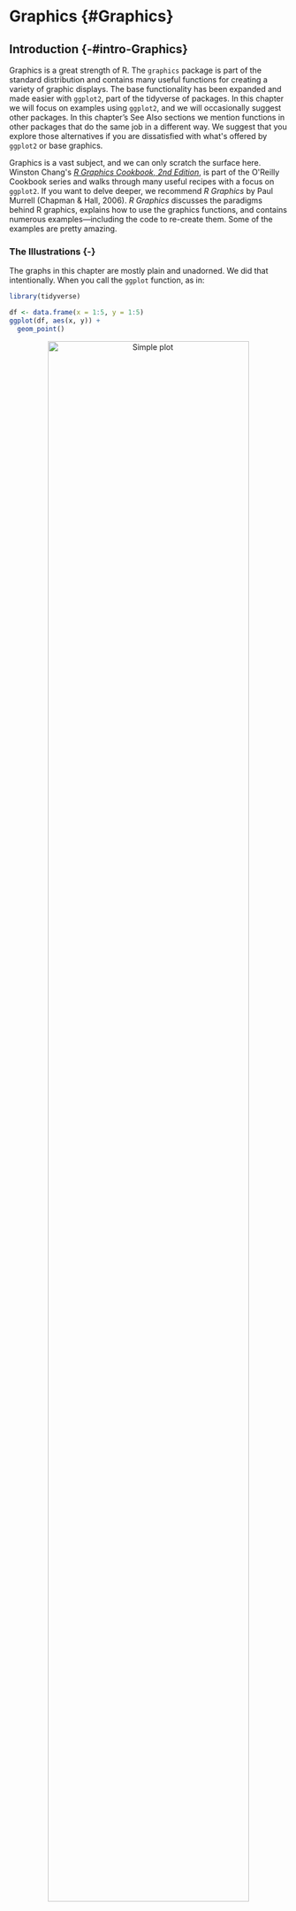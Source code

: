 
# Graphics {#Graphics}

Introduction {-#intro-Graphics}
------------

Graphics is a great strength of R. The `graphics` package is part of the 
standard distribution and contains many useful functions for creating a
variety of graphic displays. The base functionality has been expanded and made easier with `ggplot2`, part of the tidyverse of packages. In this chapter we will focus on examples using `ggplot2`, and we will occasionally suggest other packages. In this chapter’s See Also sections we mention functions in other packages that do the same job in a different way. We suggest that you explore those alternatives if you
are dissatisfied with what's offered by `ggplot2` or base graphics.

Graphics is a vast subject, and we can only scratch the surface here.
Winston Chang's [*R Graphics Cookbook, 2nd Edition*](http://shop.oreilly.com/product/0636920063704.do), is part of the O'Reilly Cookbook series
and walks through many useful recipes with a focus on `ggplot2`.
If you want to delve deeper, we recommend *R Graphics* by Paul Murrell
(Chapman & Hall, 2006). *R Graphics* discusses the paradigms behind R
graphics, explains how to use the graphics functions, and contains
numerous examples—including the code to re-create them. Some of the
examples are pretty amazing.

### The Illustrations {-}

The graphs in this chapter are mostly plain and unadorned. We did that
intentionally. When you call the `ggplot` function, as in:


```r
library(tidyverse)
```

```r
df <- data.frame(x = 1:5, y = 1:5)
ggplot(df, aes(x, y)) +
  geom_point()
```

<div class="figure" style="text-align: center">
<img src="10_Graphics_files/figure-html/simpleplot-1.png" alt="Simple plot" width="85%" />
<p class="caption">(\#fig:simpleplot)Simple plot</p>
</div>

you get a plain, graphical representation of *x* and *y* as shown in Figure \@ref(fig:simpleplot).
You could adorn the
graph with colors, a title, labels, a legend, text, and so forth, but
then the call to `ggplot` becomes more and more crowded, obscuring the
basic intention. 


```r
ggplot(df, aes(x, y)) +
  geom_point() +
  labs(
    title = "Simple Plot Example",
    subtitle = "with a subtitle",
    x = "x-values",
    y = "y-values"
  ) +
  theme(panel.background = element_rect(fill = "white", colour = "grey50"))
```

<div class="figure" style="text-align: center">
<img src="10_Graphics_files/figure-html/complicatedplot-1.png" alt="Slightly more complicated plot" width="85%" />
<p class="caption">(\#fig:complicatedplot)Slightly more complicated plot</p>
</div>
The resulting plot is shown in Figure \@ref(fig:complicatedplot). We want to keep the recipes clean, so we emphasize the basic plot and then show later (as in Recipe \@ref(recipe-id259), ["Adding a Title and Labels"](#recipe-id259)) how to add adornments.

### Notes on ggplot2 basics {-}

While the package is called `ggplot2`, the primary plotting function in the package is called `ggplot`. It is important to understand the basic pieces of a `ggplot2` graph. In the preceding examples, you can see that we pass data into `ggplot`, then define how the graph is created by stacking together small phrases that describe some aspect of the plot. This stacking together of phrases is part of the "grammar of graphics" ethos (that's where the `gg` comes from).
To learn more, you can read ["A Layered Grammar of Graphics"](http://vita.had.co.nz/papers/layered-grammar.pdf) written by `ggplot2` author Hadley Wickham.
The "grammar of graphics" concept originated with Leland Wilkinson, who articulated the idea of building graphics up from a set of primitives (i.e., verbs and nouns). With `ggplot`, the underlying data need not be fundamentally reshaped for each type of graphical representation. In general, the data stays the same and the user then changes syntax slightly to illustrate the data differently. This is significantly more consistent than base graphics, which often require reshaping the data in order to change the way it is visualized. 

As we talk about `ggplot` graphics, it's worth defining the components of a `ggplot` graph:

`geometric object functions`

:   These are geometric objects that describe the type of graph being created. These start with `geom_` and examples include `geom_line`, `geom_boxplot`, and `geom_point,` along with dozens more. 

`aesthetics`

:   The aesthetics, or aesthetic mappings, communicate to `ggplot` which fields in the source data get mapped to which visual elements in the graphic. This is the `aes` line in a `ggplot` call.

`stats`

:   Stats are statistical transformations that are done before displaying the data. Not all graphs will have stats, but a few common stats are `stat_ecdf` (the empirical cumulative distribution function) and `stat_identity`, which tells `ggplot` to pass the data without doing any stats at all.

`facet functions`

:   Facets are subplots where each small plot represents a subgroup of the data. The faceting functions include `facet_wrap` and `facet_grid`.

`themes`

:   Themes are the visual elements of the plot that are not tied to data. These might include titles, margins, table of contents locations, or font choices. 

`layer`

:   A layer is a combination of data, aesthetics, a geometric object, a stat, and other options to produce a visual layer in the `ggplot` graphic. 

### "Long" Versus "Wide" Data with ggplot {-}

One of the first sources of confusion for new `ggplot` users is that they are inclined to reshape their data to be "wide" before plotting it. "Wide" here means every variable they are plotting is its own column in the underlying data frame. This is an approach that many users develop while using Excel and then bring with them to R. `ggplot` works most easily with "long" data where additional variables are added as rows in the data frame rather than columns. The great side effect of adding more measurements as rows is that any properly constructed `ggplot` graphs will automatically update to reflect the new data without changing the `ggplot` code. If each additional variable were added as a column, then the plotting code would have to be changed to introduce additional variables. This idea of "long" versus "wide" data will become more obvious in the examples in the rest of this chapter. 

### Graphics in Other Packages {-}

R is highly programmable, and many people have extended its graphics
machinery with additional features. Quite often, packages include
specialized functions for plotting their results and objects. The `zoo`
package, for example, implements a time series object. If you create a
`zoo` object `z` and call `plot(z)`, then the `zoo` package does the
plotting; it creates a graphic that is customized for displaying a time
series. `zoo` uses base graphics so the resulting graph will not be a `ggplot` graphic. 

There are even entire packages devoted to extending R with new graphics
paradigms. The `lattice` package is an alternative to base
graphics that predates `ggplot2`. It uses a powerful graphics paradigm that enables you to
create informative graphics more easily. It was implemented by Deepayan Sarkar, who also
wrote *Lattice: Multivariate Data Visualization with R* (Springer, 2008),
which explains the package and how to use it. The lattice package is
also described in [*R in a Nutshell*](http://oreilly.com/catalog/9780596801717) (O’Reilly).

There are two chapters in Hadley Wickham's excellent book *R for Data Science* that deal with graphics. Chapter 7, "Exploratory Data Analysis," focuses on exploring data with `ggplot2`, while Chapter 28, "Graphics for Communication," explores communicating to others with graphics. *R for Data Science* is available in a printed version from O'Reilly or [online](http://r4ds.had.co.nz/graphics-for-communication.html).


Creating a Scatter Plot {#recipe-id171}
-----------------------

### Problem {-#problem-id171}

You have paired observations: (*x*~1~, *y*~1~), (*x*~2~, *y*~2~), ...,
(*x~n~*, *y~n~*). You want to create a scatter plot of the pairs.

### Solution {-#solution-id171}

We can plot the data by calling `ggplot`, passing in the data frame, and invoking a geometric point function:


```r
ggplot(df, aes(x, y)) +
  geom_point()
```

In this example, the data frame is called `df` and the *x* and *y* data are in fields named `x` and `y`, which we pass to the aesthetic in the call `aes(x, y)`.

### Discussion {-#discussion-id171}

A scatter plot is a common first attack on a new dataset. It’s a quick
way to see the relationship, if any, between *x* and *y*. 

Plotting with `ggplot` requires telling `ggplot` what data frame to use, then what type of graph to create, and which aesthetic mapping (`aes`) to use. The `aes` in this case defines which field from `df` goes into which axis on the plot. Then the command `geom_point` communicates that you want a point graph, as opposed to a line or other type of graphic. 

We can use the built-in `mtcars` dataset to illustrate plotting horsepower (`hp`) on the x-axis and fuel economy (`mpg`) on the y-axis:


```r
ggplot(mtcars, aes(hp, mpg)) +
  geom_point()
```

<div class="figure" style="text-align: center">
<img src="10_Graphics_files/figure-html/point-ex-1.png" alt="Scatter plot example" width="85%" />
<p class="caption">(\#fig:point-ex)Scatter plot example</p>
</div>
The resulting plot is shown in Figure \@ref(fig:point-ex).

### See Also {-#see_also-id171}

See Recipe \@ref(recipe-id259), ["Adding a Title and Labels"](#recipe-id259), for adding a title and labels; see Recipes \@ref(recipe-id261,) ["Adding a Grid"](#recipe-id261), and \@ref(recipe-id260),
["Adding (or Removing) a Legend"](#recipe-id260), for adding a grid and a legend
(respectively). See Recipe \@ref(recipe-id184), ["Plotting All Variables Against All Other Variables"](#recipe-id184), for
plotting multiple variables.

Adding a Title and Labels {#recipe-id259}
-------------------------

### Problem {-#problem-id259}

You want to add a title to your plot or add labels for the axes.

### Solution {-#solution-id259}

With `ggplot` we add a `labs` element that controls the labels for the title and axes. 

When calling `labs` in `ggplot`, specify:

`title`

:   The desired title text

`x`

:   x-axis label

`y`

:   y-axis label


```r
ggplot(df, aes(x, y)) +
  geom_point() +
  labs(title = "The Title",
       x = "X-axis Label",
       y = "Y-axis Label")
```

### Discussion {-#discussion-id259}

The graph created in Recipe \@ref(recipe-id171), ["Creating a Scatter Plot"](#recipe-id171), is quite plain. A title and better labels will make it more interesting and easier to interpret. 

Note that in `ggplot` you build up the elements of the graph by connecting the parts with the plus sign, `+`. So we add further graphical elements by stringing together phrases. You can see this in the following code, which uses the built-in `mtcars` dataset and plots horsepower versus fuel economy in a scatter plot, shown in Figure \@ref(fig:car-plot)


```r
ggplot(mtcars, aes(hp, mpg)) +
  geom_point() +
  labs(title = "Cars: Horsepower vs. Fuel Economy",
       x = "HP",
       y = "Economy (miles per gallon)")
```

<div class="figure" style="text-align: center">
<img src="10_Graphics_files/figure-html/car-plot-1.png" alt="Labeled axis and title" width="85%" />
<p class="caption">(\#fig:car-plot)Labeled axis and title</p>
</div>


Adding (or Removing) a Grid {#recipe-id261}
-------------

### Problem {-#problem-id261}

You want to change the background grid to your graphic.

### Solution {-#solution-id261}

With `ggplot` background grids come as a default, as you have seen in other recipes. However, we can alter the background grid using the `theme` function or by applying a prepackaged theme to our graph. 

We can use `theme` to alter the background panel of our graphic:


```r
ggplot(df) +
  geom_point(aes(x, y)) +
  theme(panel.background = element_rect(fill = "white", colour = "grey50"))
```

<div class="figure" style="text-align: center">
<img src="10_Graphics_files/figure-html/whitebackground-1.png" alt="White background" width="85%" />
<p class="caption">(\#fig:whitebackground)White background</p>
</div>

### Discussion {-#discussion-id261}

`ggplot` fills in the background with a grey grid by default. So you may find yourself wanting to remove that grid completely or change it to something else. Let's create a `ggplot` graphic and then incrementally change the background style.

We can add or change aspects of our graphic by creating a `ggplot` object, then calling the object and using the `+` to add to it. The background shading in a `ggplot` graphic is actually three different graph elements:

`panel.grid.major`:

   These are white by default and heavy.
   
`panel.grid.minor`:

   These are white by default and light.
   
`panel.background`:

   This is the background that is grey by default.

You can see these elements if you look carefully at the background of Figure \@ref(fig:car-plot):

If we set the background as `element_blank`, then the major and minor grids are there, but they are white on white so we can't see them in Figure \@ref(fig:examplebackground): 


```r
g1 <- ggplot(mtcars, aes(hp, mpg)) +
  geom_point() +
  labs(title = "Cars: Horsepower vs. Fuel Economy",
       x = "HP",
       y = "Economy (miles per gallon)") +
  theme(panel.background = element_blank())
g1
```

<div class="figure" style="text-align: center">
<img src="10_Graphics_files/figure-html/examplebackground-1.png" alt="Blank background" width="85%" />
<p class="caption">(\#fig:examplebackground)Blank background</p>
</div>
Notice in the previous code we put the `ggplot` graph into a variable called `g1`. Then we printed the graphic by just calling `g1`. By having the graph inside of `g1`, we can then add further graphical components without rebuilding the graph.

But if we wanted to show the background grid with unusual patterns for illustration, it's as easy as setting its components to a color and setting a line type, which is shown in Figure \@ref(fig:majorgrid).


```r
g2 <- g1 + theme(panel.grid.major =
                   element_line(color = "black", linetype = 3)) + 
  # linetype = 3 is dash
  theme(panel.grid.minor =
          element_line(color = "darkgrey", linetype = 4)) 
  # linetype = 4 is dot dash
g2
```

<div class="figure" style="text-align: center">
<img src="10_Graphics_files/figure-html/majorgrid-1.png" alt="Major and minor gridlines" width="85%" />
<p class="caption">(\#fig:majorgrid)Major and minor gridlines</p>
</div>

Figure \@ref(fig:majorgrid) lacks visual appeal, but you can clearly see that the doted black lines make up the major grid and the dashed grey lines are the minor grid. 

Or we could do something less garish and take the `ggplot` object `g1` from before and add grey gridlines to the white background, shown in Figure \@ref(fig:backgrids).


```r
g1 +
  theme(panel.grid.major = element_line(colour = "grey"))
```

<div class="figure" style="text-align: center">
<img src="10_Graphics_files/figure-html/backgrids-1.png" alt="Grey major gridlines" width="85%" />
<p class="caption">(\#fig:backgrids)Grey major gridlines</p>
</div>

### See Also {-#see_also-id261}

See Recipe \@ref(recipe-theme), ["Applying a Theme to a ggplot Figure"](#recipe-theme), to see how to apply an entire canned theme to your figure. 


Applying a Theme to a ggplot Figure {#recipe-theme}
------------------------------------------------------

### Problem {-#problem-theme}

You want your plot to use a preset collection of colors, styles, and formatting. 

### Solution {-#solution-theme}

`ggplot` supports *themes*, which are collections of settings for your figures. To use one of the themes, just add the desired theme function to your `ggplot` with a `+`:


```r
ggplot(df, aes(x, y)) +
  geom_point() +
  theme_bw()
```

The `ggplot2` package contains the following themes:

```
theme_bw()
theme_dark() 
theme_classic()
theme_gray()
theme_linedraw()
theme_light()
theme_minimal()
theme_test()
theme_void()
```

### Discussion {-#discussion-theme}

Let's start with a simple plot and then show how it looks with a few of the built-in themes. Figure \@ref(fig:startingfigure) shows a basic `ggplot` figure with no theme applied.


```r
p <- ggplot(mtcars, aes(x = disp, y = hp)) +
  geom_point() +
  labs(title = "mtcars: Displacement vs. Horsepower",
       x = "Displacement (cubic inches)",
       y = "Horsepower")
p
```

<div class="figure" style="text-align: center">
<img src="10_Graphics_files/figure-html/startingfigure-1.png" alt="Starting plot" width="85%" />
<p class="caption">(\#fig:startingfigure)Starting plot</p>
</div>

Let's create the same plot multiple times, but apply a different theme to each one:

`theme_bw`   
 
:    
(Figure \@ref(fig:themebw)):

```r
p + theme_bw()
```

<div class="figure" style="text-align: center">
<img src="10_Graphics_files/figure-html/themebw-1.png" alt="(ref:bw)" width="85%" />
<p class="caption">(\#fig:themebw)(ref:bw)</p>
</div>


`theme_classic`

:    
(Figure \@ref(fig:themeclassic)):

```r
p + theme_classic()
```

<div class="figure" style="text-align: center">
<img src="10_Graphics_files/figure-html/themeclassic-1.png" alt="(ref:classic)" width="85%" />
<p class="caption">(\#fig:themeclassic)(ref:classic)</p>
</div>


`theme_minimal`

:   
(Figure \@ref(fig:thememinimal)):

```r
p + theme_minimal()
```

<div class="figure" style="text-align: center">
<img src="10_Graphics_files/figure-html/thememinimal-1.png" alt="(ref:minimal)" width="85%" />
<p class="caption">(\#fig:thememinimal)(ref:minimal)</p>
</div>

`theme_void`

:   
(Figure \@ref(fig:themevoid)):

```r
p + theme_void()
```

<div class="figure" style="text-align: center">
<img src="10_Graphics_files/figure-html/themevoid-1.png" alt="(ref:void)" width="85%" />
<p class="caption">(\#fig:themevoid)(ref:void)</p>
</div>

In addition to the themes included in `ggplot2`, there are packages, like `ggtheme`, that include themes to help you make your figures look more like the figures found in popular tools and publications such as Stata or *The Economist*.


### See Also {-#see_also-theme}

See Recipe \@ref(recipe-id261), ["Adding (or Removing) a Grid"](#recipe-id261), to see how to change a single theme element. 


Creating a Scatter Plot of Multiple Groups {#recipe-id262}
------------------------------------------

### Problem {-#problem-id262}

You have data in a data frame with multiple observations per record: *x*, *y*, and a
factor *f* that indicates the group. You want to create a scatter
plot of *x* and *y* that distinguishes among the groups.

### Solution {-#solution-id262}

With `ggplot` we control the mapping of shapes to the factor `f` by passing `shape = f` to the `aes`. 


```r
ggplot(df, aes(x, y, shape = f)) +
  geom_point()
```

### Discussion {-#discussion-id262}

Plotting multiple groups in one scatter plot creates an uninformative
mess unless we distinguish one group from another. We make this distinction in `ggplot` by setting the `shape` parameter of the `aes` function. 

The built-in `iris` dataset contains paired measures of `Petal.Length` and
`Petal.Width`. Each measurement also has a `Species` property indicating
the species of the flower that was measured. If we plot all the data at
once, we just get the scatter plot shown in Figure \@ref(fig:irisnoshape):


```r
ggplot(data = iris,
       aes(x = Petal.Length,
           y = Petal.Width)) +
  geom_point()
```

<div class="figure" style="text-align: center">
<img src="10_Graphics_files/figure-html/irisnoshape-1.png" alt="iris: length vs. width" width="85%" />
<p class="caption">(\#fig:irisnoshape)iris: length vs. width</p>
</div>
The graphic would be far more informative if we distinguished the points
by species. In addition to distinguishing species by shape, we could also differentiate by color. We can add `shape = Species` and `color = Species` to our `aes` call, to get each species with a different shape and color, shown in Figure \@ref(fig:irisshape).


```r
ggplot(data = iris,
       aes(
         x = Petal.Length,
         y = Petal.Width,
         shape = Species,
         color = Species
       )) +
  geom_point()
```

<div class="figure" style="text-align: center">
<img src="10_Graphics_files/figure-html/irisshape-1.png" alt="iris: shape and color" width="85%" />
<p class="caption">(\#fig:irisshape)iris: shape and color</p>
</div>

`ggplot` conveniently sets up a legend for you as well, which is handy. 

### See Also {-#see_also-id262}

See Recipe \@ref(recipe-id260), ["Adding (or Removing) a Legend"](#recipe-id260), for more on how to add a legend.


Adding (or Removing) a Legend {#recipe-id260}
---------------

### Problem {-#problem-id260}

You want your plot to include a *legend*, the little box that decodes
the graphic for the viewer.

### Solution {-#solution-id260}

In most cases `ggplot` will add the legends automatically, as you can see in the previous recipe. If you do not have explicit grouping in the `aes`, then `ggplot` will not show a legend by default. If we want to force `ggplot` to show a legend, we can set the shape or line type of our graph to a constant. `ggplot` will then show a legend with one group. We then use `guides` to guide `ggplot` in how to label the legend.

This can be illustrated with our `iris` scatter plot:


```r
g <- ggplot(data = iris,
       aes(x = Petal.Length,
           y = Petal.Width, 
           shape="Observation")) +
  geom_point()  +
  guides(shape=guide_legend(title="My Legend Title")) 
g
```

<div class="figure" style="text-align: center">
<img src="10_Graphics_files/figure-html/needslegend-1.png" alt="Legend added" width="85%" />
<p class="caption">(\#fig:needslegend)Legend added</p>
</div>
Figure \@ref(fig:needslegend) illustrates the result of setting the shape to a string value and then relabeling the legend using `guides`.

More commonly, you may want to turn legends off, which you can do by setting the `legend.position = "none"` in the `theme`. We can use the `iris` plot from the prior recipe and add the `theme` call as shown in Figure \@ref(fig:irisshapelegend):


```r
g <- ggplot(data = iris,
            aes(
              x = Petal.Length,
              y = Petal.Width,
              shape = Species,
              color = Species
            )) +
  geom_point() +
  theme(legend.position = "none")
g
```

<div class="figure" style="text-align: center">
<img src="10_Graphics_files/figure-html/irisshapelegend-1.png" alt="Legend removed" width="85%" />
<p class="caption">(\#fig:irisshapelegend)Legend removed</p>
</div>


### Discussion {-#discussion-id260}

Adding legends to `ggplot` when there is no grouping is an exercise in "tricking" `ggplot` into showing the legend by passing a string to a grouping parameter in `aes`. While this will not change the grouping (as there is only one group), it will result in a legend being shown with a name. 

Then we can use `guides` to alter the legend title. It's worth noting that we are not changing anything about the data, just exploiting settings in order to coerce `ggplot` into showing a legend when it typically would not. 

One of the huge benefits of `ggplot` is its very good defaults. Getting positions and correspondence between labels and their point types is done automatically, but can be overridden if needed. To remove a legend totally, we set `theme` parameters with `theme(legend.position = "none")`. In addition to `"none"` you can set the `legend.position` to be `"left"`, `"right"`, `"bottom"`, `"top"`, or a two-element numeric vector. Use a two-element numeric vector in order to pass `ggplot` specific coordinates of where you want the legend. If you're using the coordinate positions, the values passed are between 0 and 1 for the *x* and *y* position, respectively. 

Figure \@ref(fig:irisshapelegend-moved) shows an example of a legend positioned at the bottom, created with this adjustment to the `legend.position`:


```r
g + theme(legend.position = "bottom")
```

<div class="figure" style="text-align: center">
<img src="10_Graphics_files/figure-html/irisshapelegend-moved-1.png" alt="Legend on the bottom" width="85%" />
<p class="caption">(\#fig:irisshapelegend-moved)Legend on the bottom</p>
</div>
Or we could use the two-element numeric vector to put the legend in a specific location, as in Figure \@ref(fig:irisshapelegend-moved2). The example puts the center of the legend at 80% to the right and 20% up from the bottom. 


```r
g + theme(legend.position = c(.8, .2))
```

<div class="figure" style="text-align: center">
<img src="10_Graphics_files/figure-html/irisshapelegend-moved2-1.png" alt="Legend at a point" width="85%" />
<p class="caption">(\#fig:irisshapelegend-moved2)Legend at a point</p>
</div>

In many aspects beyond legends, `ggplot` uses sane defaults but offers the flexibility to override them and tweak the details. You can find more details on `ggplot` options related to legends in the help for `theme` by typing `**?theme**` or looking in the `ggplot` [online reference material](http://ggplot2.tidyverse.org/reference/theme.html).


Plotting the Regression Line of a Scatter Plot {#recipe-id217}
----------------------------------------------

### Problem {-#problem-id217}

You are plotting pairs of data points, and you want to add a line that
illustrates their linear regression.

### Solution {-#solution-id217}

With `ggplot` there is no need to calculate the linear model first using the R `lm` function. We can instead use the `geom_smooth` function to calculate the linear regression inside of our `ggplot` call. 

If our data is in a data frame `df` and the *x* and *y* data are in columns `x` and `y`, we plot the regression line like this:


```r
ggplot(df, aes(x, y)) +
  geom_point() +
  geom_smooth(method = "lm",
              formula = y ~ x,
              se = FALSE)
```
The `se = FALSE` parameter tells `ggplot` not to plot the standard error bands around our regression line. 

### Discussion {-#discussion-id217}

Suppose we are modeling the `strongx` dataset found in the `faraway` package. We can create a linear model using the built-in `lm` function in R. We can predict the variable `crossx` as a linear function of `energy`. First, let's look at a simple scatter plot of our data:


```r
library(faraway)
data(strongx)

ggplot(strongx, aes(energy, crossx)) +
  geom_point()
```

<div class="figure" style="text-align: center">
<img src="10_Graphics_files/figure-html/strongx-scatter-1.png" alt="strongx scatter plot" width="85%" />
<p class="caption">(\#fig:strongx-scatter)strongx scatter plot</p>
</div>


`ggplot` can calculate a linear model on the fly and then plot the regression line along with our data: 


```r
g <- ggplot(strongx, aes(energy, crossx)) +
  geom_point()

g + geom_smooth(method = "lm", 
                formula = y ~ x)
```

<div class="figure" style="text-align: center">
<img src="10_Graphics_files/figure-html/one-step-1.png" alt="Simple linear model ggplot" width="85%" />
<p class="caption">(\#fig:one-step)Simple linear model ggplot</p>
</div>
We can turn the confidence bands off by adding the `se = FALSE` option, as shown in Figure \@ref(fig:one-step-nose):


```r
g + geom_smooth(method = "lm",
                formula = y ~ x,
                se = FALSE)
```

<div class="figure" style="text-align: center">
<img src="10_Graphics_files/figure-html/one-step-nose-1.png" alt="Simple linear model ggplot without se" width="85%" />
<p class="caption">(\#fig:one-step-nose)Simple linear model ggplot without se</p>
</div>

Notice that in the `geom_smooth` we use `x` and `y` rather than the variable names. `ggplot` has set the `x` and `y` inside the plot based on the aesthetic. Multiple smoothing methods are supported by `geom_smooth`. You can explore those, and other options in the help, by typing `**?geom_smooth**`. 

If we had a line we wanted to plot that was stored in another R object, we could use `geom_abline` to plot the line on our graph. In the following example we pull the intercept term and the slope from the regression model `m` and add those to our graph in Figure \@ref(fig:slopeintercept):


```r
m <- lm(crossx ~ energy, data = strongx)

ggplot(strongx, aes(energy, crossx)) +
  geom_point() +
  geom_abline(
    intercept = m$coefficients[1],
    slope = m$coefficients[2]
  )
```

<div class="figure" style="text-align: center">
<img src="10_Graphics_files/figure-html/slopeintercept-1.png" alt="Simple line from slope and intercept" width="85%" />
<p class="caption">(\#fig:slopeintercept)Simple line from slope and intercept</p>
</div>

This produces a plot very similar to Figure \@ref(fig:one-step-nose). The `geom_abline` method can be handy if you are plotting a line from a source other than a simple linear model.  

### See Also {-#see_also-id217}

See Chapter \@ref(LinearRegressionAndANOVA) for more about linear regression and the `lm` function.

Plotting All Variables Against All Other Variables {#recipe-id184}
--------------------------------------------------

### Problem {-#problem-id184}

Your dataset contains multiple numeric variables. You want to see
scatter plots for all pairs of variables.

### Solution {-#solution-id184}

`ggplot` does not have any built-in method to create pairs plots; however, the package `GGally` provides this functionality with the `ggpairs` function:


```r
library(GGally)
ggpairs(df)
```

### Discussion {-#discussion-id184}

When you have a large number of variables, finding interrelationships
between them is difficult. One useful technique is looking at scatter
plots of all pairs of variables. This would be quite tedious if coded
pair-by-pair, but the `ggpairs` function from the package `GGally` provides an easy way to produce all those scatter
plots at once.

The `iris` dataset contains four numeric variables and one categorical
variable:


```r
head(iris)
#>   Sepal.Length Sepal.Width Petal.Length Petal.Width Species
#> 1          5.1         3.5          1.4         0.2  setosa
#> 2          4.9         3.0          1.4         0.2  setosa
#> 3          4.7         3.2          1.3         0.2  setosa
#> 4          4.6         3.1          1.5         0.2  setosa
#> 5          5.0         3.6          1.4         0.2  setosa
#> 6          5.4         3.9          1.7         0.4  setosa
```

What is the relationship, if any, between the columns? Plotting
the columns with `ggpairs` produces multiple scatter plots, as seen in Figure \@ref(fig:ggpairsiris).


```r
library(GGally)
ggpairs(iris)
```

<div class="figure" style="text-align: center">
<img src="10_Graphics_files/figure-html/ggpairsiris-1.png" alt="ggpairs plot of iris data" width="85%" />
<p class="caption">(\#fig:ggpairsiris)ggpairs plot of iris data</p>
</div>

The `ggpairs` function is pretty, but not particularly fast. If you're just doing interactive work and want a quick peek at the data, the base R `plot` function provides faster output (see Figure \@ref(fig:basepairs)).


```r
plot(iris)
```

<div class="figure" style="text-align: center">
<img src="10_Graphics_files/figure-html/basepairs-1.png" alt="Base plot pairs plot" width="85%" />
<p class="caption">(\#fig:basepairs)Base plot pairs plot</p>
</div>
While the `ggpairs` function is not as fast to plot as the Base R `plot` function, it produces density graphs on the diagonal and reports correlation in the upper triangle of the graph. When factors or character columns are present, `ggpairs` produces histograms on the lower triangle of the graph and boxplots on the upper triangle. These are nice additions to understanding relationships in your data. 


Creating One Scatter Plot for Each Group {#recipe-id185}
-----------------------------------------------

### Problem {-#problem-id185}

Your dataset contains (at least) two numeric variables and a factor or character field defining a group. You
want to create several scatter plots for the numeric variables, with one
scatter plot for each level of the factor or character field.

### Solution {-#solution-id185}

We produce this kind of plot, called a _conditioning plot_, in `ggplot` by adding `facet_wrap` to our plot.
In this example we use the data frame `df`, which contains three columns: *x*, *y*, and *f*, with *f* being a factor (or a character string). 


```r
ggplot(df, aes(x, y)) +
  geom_point() +
  facet_wrap( ~ f)
```

### Discussion {-#discussion-id185}

Conditioning plots (coplots) are another way to explore and illustrate the effect
of a factor or to compare different groups to each other. 

The `Cars93` dataset contains 27 variables describing 93 car models as
of 1993. Two numeric variables are `MPG.city`, the miles per gallon in
the city, and `Horsepower`, the engine horsepower. One categorical
variable is `Origin`, which can be USA or non-USA according to where the
model was built.

Exploring the relationship between MPG and horsepower, we might ask: Is
there a different relationship for USA models and non-USA models?

Let's examine this as a facet plot:


```r
data(Cars93, package = "MASS")
ggplot(Cars93, aes(MPG.city, Horsepower)) +
  geom_point() +
  facet_wrap( ~ Origin)
```

<div class="figure" style="text-align: center">
<img src="10_Graphics_files/figure-html/facet-cars-1.png" alt="Cars data with facet" width="85%" />
<p class="caption">(\#fig:facet-cars)Cars data with facet</p>
</div>

The resulting plot in Figure \@ref(fig:facet-cars) reveals a few insights. If we really crave that 300-horsepower
monster, then we’ll have to buy a car built in the USA; but if we want
high MPG, we have more choices among non-USA models. These insights could be teased out of a statistical analysis, but the visual presentation reveals them much more quickly.

Note that using `facet` results in subplots with the same x- and y-axis ranges. This helps ensure that visual inspection of the data is not misleading because of differing axis ranges. 

### See Also {-#see_also-id185}

The Base R graphics function `coplot` can accomplish very similar plots using only Base graphics. 

Creating a Bar Chart {#recipe-id175}
--------------------

### Problem {-#problem-id175}

You want to create a bar chart.

### Solution {-#solution-id175}

A common situation is to have a column of data that represents a group and then another column that represents a measure about that group. This format is "long" data because the data runs vertically instead of having a column for each group. 

Using the `geom_bar` function in `ggplot`, we can plot the heights as bars. If the data is already aggregated, we add `stat = "identity"` so that `ggplot` knows it needs to do no aggregation on the groups of values before plotting. 


```r
ggplot(data = df, aes(x, y)) +
  geom_bar(stat = "identity")
```

### Discussion {-#discussion-id175}

Let's use the cars made by Ford in the `Cars93` data in an example:


```r
ford_cars <- Cars93 %>%
  filter(Manufacturer == "Ford") 

ggplot(ford_cars, aes(Model, Horsepower)) +
  geom_bar(stat = "identity")
```

<div class="figure" style="text-align: center">
<img src="10_Graphics_files/figure-html/fordcars-1.png" alt="Ford cars bar chart" width="85%" />
<p class="caption">(\#fig:fordcars)Ford cars bar chart</p>
</div>

Figure \@ref(fig:fordcars) shows the resulting bar chart. 

This example uses `stat = "identity"`, which assumes that the heights of your bars are conveniently stored as a value in one field with only one record per column. That is not always the case, however. Often you have a vector of numeric data and a
parallel factor or character field that groups the data, and you want to produce a bar
chart of the group means or the group totals. 

Let's work up an example using the built-in `airquality` dataset, which contains daily temperature data for a single location for five months. The data frame has a numeric `Temp` column and `Month` and `Day` columns. If we want to plot the mean temp by month using `ggplot`, we don't need to precompute the mean; instead, we can have `ggplot` do that in the plot command logic. To tell `ggplot` to calculate the mean, we pass `stat = "summary", fun.y = "mean"` to the `geom_bar` command. We can also turn the month numbers into dates using the built-in constant `month.abb`, which contains the abbreviations for the months. 


```r
ggplot(airquality, aes(month.abb[Month], Temp)) +
  geom_bar(stat = "summary", fun.y = "mean") +
  labs(title = "Mean Temp by Month",
       x = "",
       y = "Temp (deg. F)")
```

<div class="figure" style="text-align: center">
<img src="10_Graphics_files/figure-html/aq1-1.png" alt="Bar chart: Temp by month" width="85%" />
<p class="caption">(\#fig:aq1)Bar chart: Temp by month</p>
</div>
Figure \@ref(fig:aq1) shows the resulting plot. But you might notice the sort order on the months is alphabetical, which is not how we typically like to see months sorted. 

We can fix the sorting issue using a few functions from `dplyr` combined with `fct_inorder` from the `forcats` tidyverse package. To get the months in the correct order, we can sort the data frame by `Month`, which is the month number. Then we can apply `fct_inorder`, which will arrange our factors in the order they appear in the data. You can see in Figure \@ref(fig:aq2) that the bars are now sorted properly. 


```r
library(forcats)

aq_data <- airquality %>%
  arrange(Month) %>%
  mutate(month_abb = fct_inorder(month.abb[Month]))

ggplot(aq_data, aes(month_abb, Temp)) +
  geom_bar(stat = "summary", fun.y = "mean") +
  labs(title = "Mean Temp by Month",
       x = "",
       y = "Temp (deg. F)")
```

<div class="figure" style="text-align: center">
<img src="10_Graphics_files/figure-html/aq2-1.png" alt="Bar chart properly sorted" width="85%" />
<p class="caption">(\#fig:aq2)Bar chart properly sorted</p>
</div>

### See Also {-#see_also-id175}

See Recipe \@ref(recipe-id177), ["Adding Confidence Intervals to a Bar Chart"](#recipe-id177), for
adding confidence intervals and Recipe \@ref(recipe-id176), ["Coloring a Bar Chart"](#recipe-id176), for adding color.

`?geom_bar` for help with bar charts in `ggplot`.

`barplot` for Base R bar charts or the `barchart` function in the `lattice` package.

Adding Confidence Intervals to a Bar Chart {#recipe-id177}
------------------------------------------

### Problem {-#problem-id177}

You want to augment a bar chart with confidence intervals.

### Solution {-#solution-id177}

Suppose you have a data frame `df` with columns `group`, which are group names; `stat`, which is a column of statistics; and `lower` and `upper`, which represent the corresponding limits for the confidence intervals. We can display a bar chart of `stat` for each `group` and its confidence intervals using the `geom_bar` combined with `geom_errorbar`. 




```r
ggplot(df, aes(group, stat)) +
  geom_bar(stat = "identity") +
  geom_errorbar(aes(ymin = lower, ymax = upper), width = .2)
```

<div class="figure" style="text-align: center">
<img src="10_Graphics_files/figure-html/confbars-1.png" alt="Bar chart with confidence intervals" width="85%" />
<p class="caption">(\#fig:confbars)Bar chart with confidence intervals</p>
</div>

Figure \@ref(fig:confbars) shows the resulting bar chart with confidence intervals. 

### Discussion {-#discussion-id177}

Most bar charts display point estimates, which are shown by the heights
of the bars, but rarely do they include confidence intervals. Our inner
statisticians dislike this intensely. The point estimate is only
half of the story; the confidence interval gives the full story.

Fortunately, we can plot the error bars using `ggplot`. The hard part is calculating the intervals. In the previous examples our data had a simple –15% and +20% interval. However, in
Recipe \@ref(recipe-id175), ["Creating a Bar Chart"](#recipe-id175), we calculated group means before
plotting them. If we let `ggplot` do the calculations for us, we can use the built-in `mean_se` along with the `stat_summary` function to get the standard errors of the mean measures.  

Let's use the `airquality` data we used previously. First we'll do the sorted factor procedure (from the prior recipe) to get the month names in the desired order:


```r
aq_data <- airquality %>%
  arrange(Month) %>%
  mutate(month_abb = fct_inorder(month.abb[Month]))
```
Now we can plot the bars along with the associated standard errors as in Figure \@ref(fig:airqual):

```r
ggplot(aq_data, aes(month_abb, Temp)) +
  geom_bar(stat = "summary",
           fun.y = "mean",
           fill = "cornflowerblue") +
  stat_summary(fun.data = mean_se, geom = "errorbar") +
  labs(title = "Mean Temp by Month",
       x = "",
       y = "Temp (deg. F)")
```

<div class="figure" style="text-align: center">
<img src="10_Graphics_files/figure-html/airqual-1.png" alt="Mean temp by month with error bars" width="85%" />
<p class="caption">(\#fig:airqual)Mean temp by month with error bars</p>
</div>

Sometimes you'll want to sort your columns in your bar chart in descending order based on their height. This can be a little bit confusing when you're using summary stats in `ggplot`, but the secret is to use `mean` in the `reorder` statement to sort the factor by the mean of the temp. Note that the reference to `mean` in `reorder` is not quoted, while the reference to `mean` in `geom_bar ` is quoted:


```r
ggplot(aq_data, aes(reorder(month_abb, -Temp, mean), Temp)) +
  geom_bar(stat = "summary",
           fun.y = "mean",
           fill = "tomato") +
  stat_summary(fun.data = mean_se, geom = "errorbar") +
  labs(title = "Mean Temp by Month",
       x = "",
       y = "Temp (deg. F)")
```

<div class="figure" style="text-align: center">
<img src="10_Graphics_files/figure-html/airqual2-1.png" alt="Mean temp by month in descending order" width="85%" />
<p class="caption">(\#fig:airqual2)Mean temp by month in descending order</p>
</div>

You may look at this example and the result in Figure \@ref(fig:airqual2) and wonder, "Why didn't they just use `reorder(month_abb, Month)` in the first example instead of that sorting business with `forcats::fct_inorder` to get the months in the right order?" Well, we could have. But sorting using `fct_inorder` is a design pattern that provides flexibility for more complicated things. Plus it's quite easy to read in a script. Using `reorder` inside the `aes` is a bit more dense and hard to read later. But either approach is reasonable. 

### See Also {-#see_also-id177}

See Recipe \@ref(recipe-id123), ["Forming a Confidence Interval for a Mean"](#recipe-id123), for more about `t.test`.

Coloring a Bar Chart {#recipe-id176}
--------------------

### Problem {-#problem-id176}

You want to color or shade the bars of a bar chart.

### Solution {-#solution-id176}

With `gplot` we add the `fill =` call to our `aes` and let `ggplot` pick the colors for us:


```r
ggplot(df, aes(x, y, fill = group))
```


### Discussion {-#discussion-id176}

In `ggplot` we can use the `fill` parameter in `aes` to tell `ggplot` what field to base the colors on. If we pass a numeric field to `ggplot`, we will get a continuous gradient of colors; and if we pass a factor or character field to `fill`, we will get contrasting colors for each group. Here we pass the character name of each month to the `fill` parameter:

```r
aq_data <- airquality %>%
  arrange(Month) %>%
  mutate(month_abb = fct_inorder(month.abb[Month]))

ggplot(data = aq_data, aes(month_abb, Temp, fill = month_abb)) +
  geom_bar(stat = "summary", fun.y = "mean") +
  labs(title = "Mean Temp by Month",
       x = "",
       y = "Temp (deg. F)") +
  scale_fill_brewer(palette = "Paired")
```

<div class="figure" style="text-align: center">
<img src="10_Graphics_files/figure-html/colored-air-1.png" alt="Colored monthly temp bar chart" width="85%" />
<p class="caption">(\#fig:colored-air)Colored monthly temp bar chart</p>
</div>
We define the colors in the resulting bar chart (Figure \@ref(fig:colored-air)) by calling `scale_fill_brewer(palette="Paired")`. The `"Paired"` color palette comes, along with many other color palettes, in the package `RColorBrewer`. 

If we wanted to change the color of each bar based on the temperature, we can't just set `fill = Temp`—as might seem intuitive—because `ggplot` would not understand we want the mean temperature after the grouping by month. So the way we get around this is to access a special field inside of our graph called `..y..`, which is the calculated value on the y-axis. But we don't want the legend labeled `..y..` so we add `fill = "Temp"` to our `labs` call in order to change the name of the legend. The result is shown in Figure \@ref(fig:barsshaded).


```r
ggplot(airquality, aes(month.abb[Month], Temp, fill = ..y..)) +
  geom_bar(stat = "summary", fun.y = "mean") +
  labs(title = "Mean Temp by Month",
       x = "",
       y = "Temp (deg. F)",
       fill = "Temp")
```

<div class="figure" style="text-align: center">
<img src="10_Graphics_files/figure-html/barsshaded-1.png" alt="Bar chart shaded by value" width="85%" />
<p class="caption">(\#fig:barsshaded)Bar chart shaded by value</p>
</div>
If we want to reverse the color scale, we can just add a negative sign, `-`, in front of the field we are filling by: `fill= -..y..`, for example.

### See Also {-#see_also-id176}

See Recipe \@ref(recipe-id175), ["Creating a bar chart"](#recipe-id175), for creating a bar chart.

Plotting a Line from x and y Points {#recipe-id174}
-----------------------------------

### Problem {-#problem-id174}

You have paired observations in a data frame: (*x*~1~, *y*~1~), (*x*~2~, *y*~2~), ...,
(*x*~*n*~, *y*~*n*~). You want to plot a series of line segments that
connect the data points.

### Solution {-#solution-id174}

With `ggplot` we can use `geom_point` to plot the points:


```r
ggplot(df, aes(x, y)) +
  geom_point()
```

Since `ggplot` graphics are built up, element by element, we can have both a point and a line in the same graphic very easily by having two geoms:


```r
ggplot(df, aes(x , y)) +
  geom_point() +
  geom_line()
```

### Discussion {-#discussion-id174}

To illustrate, let's look at some example US economic data that comes with `ggplot2`. This example data frame has a column called `date`, which we'll plot on the x-axis and a field `unemploy`, which is the number of unemployed people. 


```r
ggplot(economics, aes(date , unemploy)) +
  geom_point() +
  geom_line()
```

<div class="figure" style="text-align: center">
<img src="10_Graphics_files/figure-html/linechart-1.png" alt="Line chart example" width="85%" />
<p class="caption">(\#fig:linechart)Line chart example</p>
</div>

Figure \@ref(fig:linechart) shows the resulting chart, which contains both lines and points because we used both geoms. 

### See Also {-#see_also-id174}

See Recipe \@ref(recipe-id171,) ["Creating a Scatter Plot"](#recipe-id171).

Changing the Type, Width, or Color of a Line {#recipe-id256}
--------------------------------------------

### Problem {-#problem-id256}

You are plotting a line. You want to change the type, width, or color of
the line.

### Solution {-#solution-id256}

`ggplot` uses the `linetype` parameter for controlling the appearance of lines:

-   `linetype="solid"` or `linetype=1` (default)

-   `linetype="dashed"` or `linetype=2`

-   `linetype="dotted"` or `linetype=3`

-   `linetype="dotdash"` or `linetype=4`

-   `linetype="longdash"` or `linetype=5`

-   `linetype="twodash"` or `linetype=6`

-   `linetype="blank"` or `linetype=0` (inhibits drawing)

You can change the line characteristics by passing `linetype`, `col`, and/or `size` as parameters to the `geom_line`.
So if we want to change the line type to dashed, red, and heavy, we could pass the `linetype`, `col`, and `size` params to `geom_line`:


```r
ggplot(df, aes(x, y)) +
  geom_line(linetype = 2,
            size = 2,
            col = "red")
```

### Discussion {-#discussion-id256}

The example syntax shows how to draw one line and specify its style, width, or color. A common scenario involves drawing multiple lines, each with its own style, width, or color. 

Let's set up some example data:

```r
x <- 1:10
y1 <- x**1.5
y2 <- x**2
y3 <- x**2.5
df <- data.frame(x, y1, y2, y3)
```

In `ggplot` this can be a conundrum for many users. The challenge is that `ggplot` works best with "long" data instead of "wide" data,
as was mentioned in the Introduction to this chapter.
Our example data frame has four columns of wide data:


```r
head(df, 3)
#>   x   y1 y2    y3
#> 1 1 1.00  1  1.00
#> 2 2 2.83  4  5.66
#> 3 3 5.20  9 15.59
```

We can make our wide data long by using the `gather` function from the core tidyverse package `tidyr`. In this example, we use `gather` to create a new column named `bucket` and put our column names in there while keeping our `x` and `y` variables.  



```r
df_long <- gather(df, bucket, y, -x)
head(df_long, 3)
#>   x bucket    y
#> 1 1     y1 1.00
#> 2 2     y1 2.83
#> 3 3     y1 5.20
tail(df_long, 3)
#>     x bucket   y
#> 28  8     y3 181
#> 29  9     y3 243
#> 30 10     y3 316
```

Now we can pass `bucket` to the `col` parameter and get multiple lines, each a different color:


```r
ggplot(df_long, aes(x, y, col = bucket)) +
  geom_line()
```

<div class="figure" style="text-align: center">
<img src="10_Graphics_files/figure-html/multiplelines-1.png" alt="Multiple line chart" width="85%" />
<p class="caption">(\#fig:multiplelines)Multiple line chart</p>
</div>
Figure \@ref(fig:multiplelines) shows the resulting graph with each variable represented in a different color.

It's straightforward to vary the line weight by a variable by passing a numerical variable to `size`:


```r
ggplot(df, aes(x, y1, size = y2)) +
  geom_line() +
  scale_size(name = "Thickness based on y2")
```

<div class="figure" style="text-align: center">
<img src="10_Graphics_files/figure-html/thickness-1.png" alt="Thickness as a function of x" width="85%" />
<p class="caption">(\#fig:thickness)Thickness as a function of x</p>
</div>

The result of varying the thickness with *x* is shown in Figure \@ref(fig:thickness).

### See Also {-#see_also-id256}

See Recipe \@ref(recipe-id174), ["Plotting a Line from x and y Points"](#recipe-id174), for plotting a
basic line.


Plotting Multiple Datasets {#recipe-id263}
--------------------------

### Problem {-#problem-id263}

You want to show multiple datasets in one plot.

### Solution {-#solution-id263}

We can add multiple data frames to a `ggplot` figure by creating an empty plot and then adding two different geoms to the plot:


```r
ggplot() +
  geom_line(data = df1, aes(x1, y1)) +
  geom_line(data = df2, aes(x2, y2))
```

This code uses `geom_line` but these could be any geom.

### Discussion {-#discussion-id263}

We could combine the data into one data frame before plotting using one of the join functions from `dplyr`. However, next we will create two separate data frames and then add them each to a `ggplot` graph. 

First let's set up our example data frames, `df1` and `df2`:


```r
# example data
n <- 20

x1 <- 1:n
y1 <- rnorm(n, 0, .5)
df1 <- data.frame(x1, y1)

x2 <- (.5 * n):((1.5 * n) - 1)
y2 <- rnorm(n, 1, .5)
df2 <- data.frame(x2, y2)
```

Typically we would pass the data frame directly into the `ggplot` function call. Since we want two geoms with two different data sources, we will initiate a plot with `ggplot` and then add in two calls to `geom_line`, each with its own data source. 


```r
ggplot() +
  geom_line(data = df1, aes(x1, y1), color = "darkblue") +
  geom_line(data = df2, aes(x2, y2), linetype = "dashed")
```

<div class="figure" style="text-align: center">
<img src="10_Graphics_files/figure-html/twolines-1.png" alt="Two lines, one plot" width="85%" />
<p class="caption">(\#fig:twolines)Two lines, one plot</p>
</div>

`ggplot` allows us to make multiple calls to different `geom_` functions, each with its own data source, if desired. Then `ggplot` will look at all the data we are plotting and adjust the ranges to accommodate all the data. 

The graph with expanded limits is shown in Figure \@ref(fig:twolines). 

Adding Vertical or Horizontal Lines {#recipe-id186}
-----------------------------------

### Problem {-#problem-id186}

You want to add a vertical or horizontal line to your plot, such as an
axis through the origin or a pointer to a threshold.

### Solution {-#solution-id186}

The `ggplot` functions `geom_vline` and `geom_hline` produce vertical and horizontal lines, respectively. The functions can also take `color`, `linetype`, and `size` parameters to set the line style:


```r
# using the data.frame df1 from the prior recipe
ggplot(df1) +
  aes(x = x1, y = y1) +
  geom_point() +
  geom_vline(
    xintercept = 10,
    color = "red",
    linetype = "dashed",
    size = 1.5
  ) +
  geom_hline(yintercept = 0, color = "blue")
```

<div class="figure" style="text-align: center">
<img src="10_Graphics_files/figure-html/vhlines-1.png" alt="Vertical and horizontal lines" width="85%" />
<p class="caption">(\#fig:vhlines)Vertical and horizontal lines</p>
</div>
Figure \@ref(fig:vhlines) shows the resulting plot with added horizontal and vertical lines. 

### Discussion {-#discussion-id186}

A typical use of lines would be drawing regularly spaced lines. Suppose we have a sample of points, `samp`. First, we plot them with a solid line through the mean. Then we calculate and draw dotted lines at ±1 and ±2 standard deviations away
from the mean. We can add the lines into our plot with `geom_hline`:


```r
samp <- rnorm(1000)
samp_df <- data.frame(samp, x = 1:length(samp))

mean_line <- mean(samp_df$samp)
sd_lines <- mean_line + c(-2, -1, +1, +2) * sd(samp_df$samp)

ggplot(samp_df) +
  aes(x = x, y = samp) +
  geom_point() +
  geom_hline(yintercept = mean_line, color = "darkblue") +
  geom_hline(yintercept = sd_lines, linetype = "dotted")
```

<div class="figure" style="text-align: center">
<img src="10_Graphics_files/figure-html/spacedlines-1.png" alt="Mean and SD bands in a plot" width="85%" />
<p class="caption">(\#fig:spacedlines)Mean and SD bands in a plot</p>
</div>

Figure \@ref(fig:spacedlines) shows the sampled data along with the mean and standard deviation lines. 


### See Also {-#see_also-id186}

See Recipe \@ref(recipe-id256), ["Changing the Type, Width, or Color of a Line"](#recipe-id256), for more about changing line types.

Creating a Boxplot {#recipe-id178}
-------------------

### Problem {-#problem-id178}

You want to create a boxplot of your data.

### Solution {-#solution-id178}

Use `geom_boxplot` from `ggplot` to add a boxplot geom to a `ggplot` graphic. Using the `samp_df` data frame from the prior recipe, we can create a boxplot of the values in the `x` column. The resulting graph is shown in Figure \@ref(fig:boxplot).


```r
ggplot(samp_df) +
  aes(y = samp) +
  geom_boxplot()
```

<div class="figure" style="text-align: center">
<img src="10_Graphics_files/figure-html/boxplot-1.png" alt="Single boxplot" width="85%" />
<p class="caption">(\#fig:boxplot)Single boxplot</p>
</div>

### Discussion {-#discussion-id178}

A boxplot provides a quick and easy visual summary of a dataset.

-   The thick line in the middle is the median.

-   The box surrounding the median identifies the first and third
    quartiles; the bottom of the box is Q1, and the top is Q3.

-   The “whiskers” above and below the box show the range of the data,
    excluding outliers.

-   The circles identify outliers. By default, an outlier is defined as
    any value that is farther than 1.5×IQR away from the box. (IQR is
    the *interquartile range*, or Q3–Q1.) In this example, there are
    a few outliers on the high side. 


We can rotate the boxplot by flipping the coordinates. There are some situations where this makes a more appealing graphic, as shown in Figure \@ref(fig:boxplotrotate).


```r
ggplot(samp_df) +
  aes(y = samp) +
  geom_boxplot() +
  coord_flip()
```

<div class="figure" style="text-align: center">
<img src="10_Graphics_files/figure-html/boxplotrotate-1.png" alt="Single Boxplot" width="85%" />
<p class="caption">(\#fig:boxplotrotate)Single Boxplot</p>
</div>

### See Also {-#see_also-id178}

One boxplot alone is pretty boring. See Recipe \@ref(recipe-id179),
["Creating One Boxplot for Each Factor Level"](#recipe-id179), for
creating multiple boxplots.

Creating One Boxplot for Each Factor Level {#recipe-id179}
-------------------------------------------

### Problem {-#problem-id179}

Your dataset contains a numeric variable and a factor (or other catagorical text). You want to create several boxplots of the numeric variable broken out by levels.

### Solution {-#solution-id179}

With `ggplot` we pass the name of the categorical variable to the `x` parameter in the `aes` call. The resulting boxplot will then be grouped by the values in the categorical variable:


```r
ggplot(df) +
  aes(x = factor, y = values) +
  geom_boxplot()
```

### Discussion {-#discussion-id179}

This recipe is another great way to explore and illustrate the
relationship between two variables. In this case, we want to know
whether the numeric variable changes according to the level of a category.

The `UScereal` dataset from the `MASS` package contains many variables regarding breakfast
cereals. One variable is the amount of sugar per portion and another is
the shelf position (counting from the floor). Cereal manufacturers can
negotiate for shelf position, placing their product for the best sales
potential. We wonder: Where do they put the high-sugar cereals? We can produce Figure \@ref(fig:cerealboxplot) and
explore that question by creating one boxplot per shelf:


```r
data(UScereal, package = "MASS")

ggplot(UScereal) +
  aes(x = as.factor(shelf), y = sugars) +
  geom_boxplot() +
  labs(
    title = "Sugar Content by Shelf",
    x = "Shelf",
    y = "Sugar (grams per portion)"
  )
```

<div class="figure" style="text-align: center">
<img src="10_Graphics_files/figure-html/cerealboxplot-1.png" alt="Boxplot by shelf number" width="85%" />
<p class="caption">(\#fig:cerealboxplot)Boxplot by shelf number</p>
</div>

The boxplots suggest that shelf \#2 has the most high-sugar cereals.
Could it be that this shelf is at eye level for young children who can
influence their parents' choice of cereals?

Note that in the `aes` call we had to tell `ggplot` to treat the shelf number as a factor. Otherwise, `ggplot` would not react to the shelf as a grouping and print only a single boxplot. 

### See Also {-#see_also-id179}

See Recipe \@ref(recipe-id178,) ["Creating a Boxplot"](#recipe-id178), for creating a basic boxplot.


Creating a Histogram {#recipe-id182}
--------------------

### Problem {-#problem-id182}

You want to create a histogram of your data.

### Solution {-#solution-id182}

Use `geom_histogram`, and set `x` to a vector of numeric values.

### Discussion {-#discussion-id182}

Figure \@ref(fig:carshist) is a histogram of the `MPG.city` column taken from the `Cars93` dataset:


```r
data(Cars93, package = "MASS")

ggplot(Cars93) +
  geom_histogram(aes(x = MPG.city))
#> `stat_bin()` using `bins = 30`. Pick better value with `binwidth`.
```

<div class="figure" style="text-align: center">
<img src="10_Graphics_files/figure-html/carshist-1.png" alt="Histogram of counts by MPG" width="85%" />
<p class="caption">(\#fig:carshist)Histogram of counts by MPG</p>
</div>

The `geom_histogram` function must decide how many cells (bins) to create for
binning the data. In this example, the default algorithm chose 30
bins. If we wanted fewer bins, we would include the `bins` parameter to tell `geom_histogram` how many bins we want:


```r
ggplot(Cars93) +
  geom_histogram(aes(x = MPG.city), bins = 13)
```

<div class="figure" style="text-align: center">
<img src="10_Graphics_files/figure-html/carshistbins-1.png" alt="Histogram of counts by MPG with fewer bins" width="85%" />
<p class="caption">(\#fig:carshistbins)Histogram of counts by MPG with fewer bins</p>
</div>

Figure \@ref(fig:carshistbins) shows the histogram with 13 bins. 


### See Also {-#see_also-id182}

The Base R function `hist` provides much of the same functionality, as does the `histogram` function of the `lattice` package.

Adding a Density Estimate to a Histogram {#recipe-id183}
----------------------------------------

### Problem {-#problem-id183}

You have a histogram of your data sample, and you want to add a curve to
illustrate the apparent density.

### Solution {-#solution-id183}

Use the `geom_density` function to approximate the sample density, as shown in Figure \@ref(fig:histdensity):


```r
ggplot(Cars93) +
  aes(x = MPG.city) +
  geom_histogram(aes(y = ..density..), bins = 21) +
  geom_density()
```

<div class="figure" style="text-align: center">
<img src="10_Graphics_files/figure-html/histdensity-1.png" alt="Histogram with density plot" width="85%" />
<p class="caption">(\#fig:histdensity)Histogram with density plot</p>
</div>

### Discussion {-#discussion-id183}

A histogram suggests the density function of your data, but it is rough.
A smoother estimate could help you better visualize the underlying
distribution. A *kernel density estimation* (KDE) is a smoother representation of univariate data. 

In `ggplot` we tell the `geom_histogram` function to use the `geom_density` function by passing it `aes(y = ..density..)`. 

The following example takes a sample from a gamma distribution and then plots the
histogram and the estimated density, as shown in Figure \@ref(fig:gammahistdens). 


```r
samp <- rgamma(500, 2, 2)

ggplot() +
  aes(x = samp) +
  geom_histogram(aes(y = ..density..), bins = 10) +
  geom_density()
```

<div class="figure" style="text-align: center">
<img src="10_Graphics_files/figure-html/gammahistdens-1.png" alt="Histogram and density: Gamma distribution" width="85%" />
<p class="caption">(\#fig:gammahistdens)Histogram and density: Gamma distribution</p>
</div>

### See Also {-#see_also-id183}

The `geom_density` function approximates the shape of the density
nonparametrically. If you know the actual underlying distribution, use
instead Recipe \@ref(recipe-id166), ["Plotting a Density Function"](#recipe-id166), to plot the density function.

Creating a Normal Quantile–Quantile Plot {#recipe-id180}
----------------------------------------------

### Problem {-#problem-id180}

You want to create a *quantile–quantile* (Q–Q) plot of your data,
typically because you want to know how the data differs from a normal distribution.

### Solution {-#solution-id180}

With `ggplot` we can use the `stat_qq` and `stat_qq_line` functions to create a Q–Q plot that shows both the observed points as well as the Q–Q line. Figure \@ref(fig:qqplot) shows the resulting plot.


```r
df <- data.frame(x = rnorm(100))

ggplot(df, aes(sample = x)) +
  stat_qq() +
  stat_qq_line()
```

<div class="figure" style="text-align: center">
<img src="10_Graphics_files/figure-html/qqplot-1.png" alt="Q–Q plot" width="85%" />
<p class="caption">(\#fig:qqplot)Q–Q plot</p>
</div>

### Discussion {-#discussion-id180}

Sometimes it’s important to know if your data is normally distributed. A
quantile–quantile (Q–Q) plot is a good first check.

The `Cars93` dataset contains a Price column. Is it normally
distributed? This code snippet creates a Q–Q plot of Price, as shown in Figure \@ref(fig:qqcars):


```r
ggplot(Cars93, aes(sample = Price)) +
  stat_qq() +
  stat_qq_line()
```

<div class="figure" style="text-align: center">
<img src="10_Graphics_files/figure-html/qqcars-1.png" alt="Q–Q plot of car prices" width="85%" />
<p class="caption">(\#fig:qqcars)Q–Q plot of car prices</p>
</div>

If the data had a perfect normal distribution, then the points would
fall exactly on the diagonal line. Many points are close, especially in
the middle section, but the points in the tails are pretty far off. Too
many points are above the line, indicating a general skew to the left.

The leftward skew might be cured by a logarithmic transformation. We can
plot `log(Price)`, which yields Figure \@ref(fig:qqcarslog):


```r
ggplot(Cars93, aes(sample = log(Price))) +
  stat_qq() +
  stat_qq_line()
```

<div class="figure" style="text-align: center">
<img src="10_Graphics_files/figure-html/qqcarslog-1.png" alt="Q–Q plot of log car prices" width="85%" />
<p class="caption">(\#fig:qqcarslog)Q–Q plot of log car prices</p>
</div>


Notice that the points in the new plot are much better behaved, staying
close to the line except in the extreme left tail. It appears that
`log(Price)` is approximately normal.

### See Also {-#see_also-id180}

See Recipe \@ref(recipe-id181), ["Creating Other Quantile–Quantile Plots"](#recipe-id181), for creating
Q–Q plots for other distributions. See Recipe \@ref(recipe-id212), ["Diagnosing a Linear Regression"](#recipe-id212), for an
application of normal Q–Q plots to diagnose linear regression.


Creating Other Quantile–Quantile Plots {#recipe-id181}
--------------------------------------

### Problem {-#problem-id181}

You want to view a quantile-quantile plot for your data, but the data is
not normally distributed.

### Solution {-#solution-id181}

For this recipe, you must have some idea of the underlying distribution,
of course. The solution is built from the following steps:

1.  Use the `ppoints` function to generate a sequence of points between
    0 and 1.

2.   Transform those points into quantiles, using the quantile function
    for the assumed distribution.

3.  Sort your sample data.

4.   Plot the sorted data against the computed quantiles.

5.   Use `abline` to plot the diagonal line.

This can all be done in two lines of R code. Here is an example that
assumes your data, `y`, has a Student’s *t* distribution with 5 degrees
of freedom. Recall that the quantile function for Student’s *t* is `qt`
and that its second argument is the degrees of freedom. 

First let's make some example data:

```r
df_t <- data.frame(y = rt(100, 5))
```

In order to create the Q–Q plot we need to estimate the parameters of the distribution we're wanting to plot. Since this is a Student's *t* distribution, we only need to estimate one parameter, the degrees of freedom. Of course we know the actual degrees of freedom is 5, but in most situations we'll need to calcuate that value. So, we'll use the `MASS::fitdistr` function to estimate the degrees of freedom:


```r
est_df <- as.list(MASS::fitdistr(df_t$y, "t")$estimate)[["df"]]
est_df
#> [1] 19.5
```
As expected, that's pretty close to what was used to generate the simulated data, so let's pass the estimated degrees of freedom to the Q–Q functions and create Figure \@ref(fig:qqt):


```r
ggplot(df_t) +
  aes(sample = y) +
  geom_qq(distribution = qt, dparams = est_df) +
  stat_qq_line(distribution = qt, dparams = est_df)
```

<div class="figure" style="text-align: center">
<img src="10_Graphics_files/figure-html/qqt-1.png" alt="Student's t distribution Q–Q plot" width="85%" />
<p class="caption">(\#fig:qqt)Student's t distribution Q–Q plot</p>
</div>


### Discussion {-#discussion-id181}

The Solution looks complicated, but the gist of it is picking a distribution, fitting the parameters, and then passing those parameters to the Q–Q functions in `ggplot`. 

We can illustrate this recipe by taking a random sample from an
exponential distribution with a mean of 10 (or, equivalently, a rate of
1/10):


```r
rate <- 1 / 10
n <- 1000
df_exp <- data.frame(y = rexp(n, rate = rate))
```


```r
est_exp <- as.list(MASS::fitdistr(df_exp$y, "exponential")$estimate)[["rate"]]
est_exp
#> [1] 0.101
```
Notice that for an exponential distribution, the parameter we estimate is called `rate` as opposed to `df`, which was the parameter in the *t* distribution. 


```r
ggplot(df_exp) +
  aes(sample = y) +
  geom_qq(distribution = qexp, dparams = est_exp) +
  stat_qq_line(distribution = qexp, dparams = est_exp)
```

<div class="figure" style="text-align: center">
<img src="10_Graphics_files/figure-html/qqexp-1.png" alt="Exponential distribution Q–Q plot" width="85%" />
<p class="caption">(\#fig:qqexp)Exponential distribution Q–Q plot</p>
</div>

The quantile function for the exponential distribution is `qexp`, which
takes the `rate` argument. Figure \@ref(fig:qqexp) shows the resulting Q–Q plot using a theoretical exponential distribution. 


Plotting a Variable in Multiple Colors {#recipe-id191}
--------------------------------------

### Problem {-#problem-id191}

You want to plot your data in multiple colors, typically to make the
plot more informative, readable, or interesting.

### Solution {-#solution-id191}

We can pass a color to a `geom_` function in order to produce colored output:


```r
df <- data.frame(x = rnorm(200), y = rnorm(200))

ggplot(df) +
  aes(x = x, y = y) +
  geom_point(color = "blue")
```

<div class="figure" style="text-align: center">
<img src="10_Graphics_files/figure-html/colorscatter-1.png" alt="Point data in color" width="85%" />
<p class="caption">(\#fig:colorscatter)Point data in color</p>
</div>
If you are reading this in print you may see only black. Try it out on your own in order to see the graph in full color.

The value of `color` can be:

-   One color, in which case all data points are that color.

-   A vector of colors, the same length as `x`, in which case each value
    of `x` is colored with its corresponding color.

-   A short vector, in which case the vector of colors is recycled.


### Discussion {-#discussion-id191}

The default color in `ggplot` is black. While it's not very exciting, black is high contrast and easy for almost anyone to see. 

However, it is much more useful (and interesting) to vary the color in a
way that illuminates the data. Let's illustrate this by plotting a
graphic two ways, once in black and white and once with simple shading.

This produces the basic black-and-white graphic in Figure \@ref(fig:plainpoints):


```r
df <- data.frame(
  x = 1:100,
  y = rnorm(100)
)

ggplot(df) +
  aes(x, y) +
  geom_point()
```

<div class="figure" style="text-align: center">
<img src="10_Graphics_files/figure-html/plainpoints-1.png" alt="Simple point plot" width="85%" />
<p class="caption">(\#fig:plainpoints)Simple point plot</p>
</div>

Now we can make it more interesting by
creating a vector of `"gray"` and `"black"` values, according to the sign of `x`, and then plotting `x` using those colors, as shown in Figure \@ref(fig:shadepoints):


```r
shade <- if_else(df$y >= 0, "black", "gray")

ggplot(df) +
  aes(x, y) +
  geom_point(color = shade)
```

<div class="figure" style="text-align: center">
<img src="10_Graphics_files/figure-html/shadepoints-1.png" alt="Color-shaded point plot" width="85%" />
<p class="caption">(\#fig:shadepoints)Color-shaded point plot</p>
</div>

The negative values are now plotted in gray because the corresponding
element of `colors` is `"gray"`.

### See Also {-#see_also-id191}

See Recipe \@ref(recipe-id050), ["Understanding the Recycling Rule"](#recipe-id050), regarding the Recycling Rule. Execute `colors` to see a list of available colors, and use `geom_segment` in `ggplot` to plot line segments in multiple colors. 

Graphing a Function {#recipe-id192}
-------------------

### Problem {-#problem-id192}

You want to graph the value of a function.

### Solution {-#solution-id192}

The `ggplot` function `stat_function` will graph a function across a range. In Figure \@ref(fig:functionplot), we plot a sine wave across the range –3 to 3. 


```r
ggplot(data.frame(x = c(-3, 3))) +
  aes(x) +
  stat_function(fun = sin)
```

<div class="figure" style="text-align: center">
<img src="10_Graphics_files/figure-html/functionplot-1.png" alt="Sine wave plot" width="85%" />
<p class="caption">(\#fig:functionplot)Sine wave plot</p>
</div>

### Discussion {-#discussion-id192}

It's pretty common to want to plot a statistical function, such as a normal distribution, across a given range. The `stat_function` in `ggplot` allows us to do this. We need only supply a data frame with `x` value limits and `stat_function` will calculate the `y` values, and plot the results as in Figure \@ref(fig:std-norm-density):


```r
ggplot(data.frame(x = c(-3.5, 3.5))) +
  aes(x) +
  stat_function(fun = dnorm) +
  ggtitle("Standard Normal Density")
```

<div class="figure" style="text-align: center">
<img src="10_Graphics_files/figure-html/std-norm-density-1.png" alt="Standard normal density plot" width="85%" />
<p class="caption">(\#fig:std-norm-density)Standard normal density plot</p>
</div>
Notice in Figure \@ref(fig:std-norm-density) we use `ggtitle` to set the title. If setting multiple text elements in a `ggplot`, we use `labs` but when we're just adding a title, `ggtitle` is more concise than `labs(title='Standard Normal Density')` although they accomplish the same thing. See `?labs` for more discussion of labels with `ggplot`.

`stat_function` can graph any function that takes one argument and returns one
value. Let's create a function and then plot it. Our function is a damped sine wave—that is, a sine wave that loses amplitude as it moves away from 0:


```r
f <- function(x) exp(-abs(x)) * sin(2 * pi * x)
```


```r
ggplot(data.frame(x = c(-3.5, 3.5))) +
  aes(x) +
  stat_function(fun = f) +
  ggtitle("Dampened Sine Wave")
```

<div class="figure" style="text-align: center">
<img src="10_Graphics_files/figure-html/damp-sin-wave-1.png" alt="Dampened sine wave" width="85%" />
<p class="caption">(\#fig:damp-sin-wave)Dampened sine wave</p>
</div>
The resulting plot is shown in Figure \@ref(fig:damp-sin-wave).

### See Also {-#see_also-id192}

See Recipe \@ref(recipe-id117), ["Defining a Function"](#recipe-id117), for how to define a function.


Displaying Several Figures on One Page {#recipe-id190}
--------------------------------------

### Problem {-#problem-id190}

You want to display several plots side-by-side on one page.

### Solution {-#solution-id190}



There are a number of ways to put `ggplot` graphics into a grid, but one of the easiest to use and understand is `patchwork` by Thomas Lin Pedersen. `patchwork` is not currently available on CRAN, but you can install it from GitHub using the `devtools` package:


```r
devtools::install_github("thomasp85/patchwork")
```

After installing the package, we can use it to plot multiple `ggplot` objects using a `+` between the objects, then a call to `plot_layout` to arrange the images into a grid, as shown in Figure \@ref(fig:patchwork1). Our example code here has four `ggplot` objects:


```r
library(patchwork)
p1 + p2 + p3 + p4
```

<div class="figure" style="text-align: center">
<img src="10_Graphics_files/figure-html/patchwork1-1.png" alt="A patchwork plot" width="85%" />
<p class="caption">(\#fig:patchwork1)A patchwork plot</p>
</div>
`patchwork` supports grouping with parentheses and using `/` to put groupings under other elements, as illustrated in Figure \@ref(fig:patchwork3).


```r
p3 / (p1 + p2 + p4)
```

<div class="figure" style="text-align: center">
<img src="10_Graphics_files/figure-html/patchwork3-1.png" alt="A patchwork 1 / 2 plot" width="85%" />
<p class="caption">(\#fig:patchwork3)A patchwork 1 / 2 plot</p>
</div>

### Discussion {-#discussion-id190}

Let’s use a multifigure plot to display four different beta
distributions. Using `ggplot` and the `patchwork` package, we can create a 2x2 layout effect by creating four graphics objects and then print them using the `+` notation from `patchwork`:


```r
library(patchwork)

df <- data.frame(x = c(0, 1))

g1 <- ggplot(df) +
  aes(x) +
  stat_function(
    fun = function(x)
      dbeta(x, 2, 4)
  ) +
  ggtitle("First")

g2 <- ggplot(df) +
  aes(x) +
  stat_function(
    fun = function(x)
      dbeta(x, 4, 1)
  ) +
  ggtitle("Second")

g3 <- ggplot(df) +
  aes(x) +
  stat_function(
    fun = function(x)
      dbeta(x, 1, 1)
  ) +
  ggtitle("Third")

g4 <- ggplot(df) +
  aes(x) +
  stat_function(
    fun = function(x)
      dbeta(x, .5, .5)
  ) +
  ggtitle("Fourth")

g1 + g2 + g3 + g4 + plot_layout(ncol = 2, byrow = TRUE)
```

<div class="figure" style="text-align: center">
<img src="10_Graphics_files/figure-html/patchwork2-1.png" alt="Four plots using patchwork" width="85%" />
<p class="caption">(\#fig:patchwork2)Four plots using patchwork</p>
</div>
The output is shown in Figure \@ref(fig:patchwork2).

To lay the images out in columns order, we could pass the `byrow=FALSE` to `plot_layout`:


```r
g1 + g2 + g3 + g4 + plot_layout(ncol = 2, byrow = FALSE)
```

### See Also {-#see_also-id190}

Recipe \@ref(recipe-id166), ["Plotting a Density Function"](#recipe-id166), discusses plotting density functions as we do here.  

Recipe \@ref(recipe-id185), ["Creating One Scatter Plot for Each Group"](#recipe-id185), shows how you can create a matrix of plots using a facet function. 

The `grid` package and the `lattice` package contain additional tools
for multifigure layouts with Base graphics.

Writing Your Plot to a File {#recipe-id188}
---------------------------

### Problem {-#problem-id188}

You want to save your graphics in a file, such as a PNG, JPEG, or
PostScript file.

### Solution {-#solution-id188}

With `ggplot` figures we can use `ggsave` to save a displayed image to a file. `ggsave` will make some default assumptions about size and file type for you, allowing you to specify only a filename:


```r
ggsave("filename.jpg")
```

The file type is derived from the extension you use in the filename you pass to `ggsave`. You can control details of size, file type, and scale by passing parameters to `ggsave`. See `?ggsave` for specific details.

### Discussion {-#discussion-id188}

In RStudio, a shortcut is to click on `Export` in the Plots window and then click on "Save as Image," "Save as PDF," or "Copy to Clipboard." The save options will prompt you for a file type
and a filename before writing the file. The "Copy to Clipboard" option can be handy if you are manually copying and pasting your graphics into a presentation or word processor. 

Remember that the file will be written to your current working directory
(unless you use an absolute filepath), so be certain you know which
directory is your working directory before calling `savePlot`.

In a noninteractive script using `ggplot`, you can pass plot objects directly to `ggsave` so they need not be displayed before saving. In the prior recipe we created a plot object called `g1`. We can save it to a file like this:


```r
ggsave("g1.png", plot = g1, units = "in", width = 5, height = 4)
```
Note that the units for `height` and `width` in `ggsave` are specified with the `units` parameter. In this case we used `in` for inches, but `ggsave` also supports `mm` and `cm` for the more metricly inclined. 

### See Also {-#see_also-id188}

See Recipe \@ref(recipe-id008), ["Getting and Setting the Working Directory"](#recipe-id008), for more about the current working directory.
